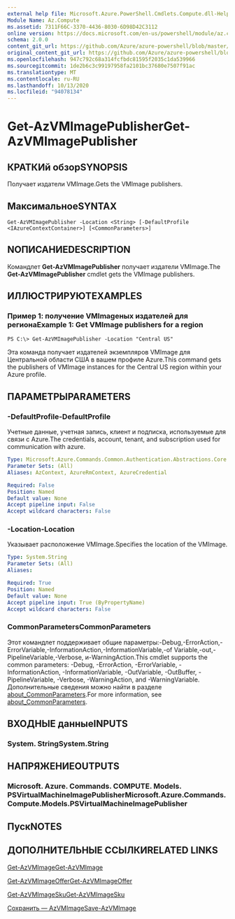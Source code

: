 ```yaml
---
external help file: Microsoft.Azure.PowerShell.Cmdlets.Compute.dll-Help.xml
Module Name: Az.Compute
ms.assetid: 7311F66C-3370-4436-8030-6D98D42C3112
online version: https://docs.microsoft.com/en-us/powershell/module/az.compute/get-azvmimagepublisher
schema: 2.0.0
content_git_url: https://github.com/Azure/azure-powershell/blob/master/src/Compute/Compute/help/Get-AzVMImagePublisher.md
original_content_git_url: https://github.com/Azure/azure-powershell/blob/master/src/Compute/Compute/help/Get-AzVMImagePublisher.md
ms.openlocfilehash: 947c792c68a314fcfbdc81595f2035c1da539966
ms.sourcegitcommit: 1de2b6c3c99197958fa2101bc37680e7507f91ac
ms.translationtype: MT
ms.contentlocale: ru-RU
ms.lasthandoff: 10/13/2020
ms.locfileid: "94078134"
---
```

# <span data-ttu-id="863b8-101">Get-AzVMImagePublisher</span><span class="sxs-lookup"><span data-stu-id="863b8-101">Get-AzVMImagePublisher</span></span>

## <span data-ttu-id="863b8-102">КРАТКИй обзор</span><span class="sxs-lookup"><span data-stu-id="863b8-102">SYNOPSIS</span></span>
<span data-ttu-id="863b8-103">Получает издатели VMImage.</span><span class="sxs-lookup"><span data-stu-id="863b8-103">Gets the VMImage publishers.</span></span>

## <span data-ttu-id="863b8-104">Максимальное</span><span class="sxs-lookup"><span data-stu-id="863b8-104">SYNTAX</span></span>

```
Get-AzVMImagePublisher -Location <String> [-DefaultProfile <IAzureContextContainer>] [<CommonParameters>]
```

## <span data-ttu-id="863b8-105">NОПИСАНИЕ</span><span class="sxs-lookup"><span data-stu-id="863b8-105">DESCRIPTION</span></span>
<span data-ttu-id="863b8-106">Командлет **Get-AzVMImagePublisher** получает издатели VMImage.</span><span class="sxs-lookup"><span data-stu-id="863b8-106">The **Get-AzVMImagePublisher** cmdlet gets the VMImage publishers.</span></span>

## <span data-ttu-id="863b8-107">ИЛЛЮСТРИРУЮТ</span><span class="sxs-lookup"><span data-stu-id="863b8-107">EXAMPLES</span></span>

### <span data-ttu-id="863b8-108">Пример 1: получение VMImageных издателей для региона</span><span class="sxs-lookup"><span data-stu-id="863b8-108">Example 1: Get VMImage publishers for a region</span></span>
```
PS C:\> Get-AzVMImagePublisher -Location "Central US"
```

<span data-ttu-id="863b8-109">Эта команда получает издателей экземпляров VMImage для Центральной области США в вашем профиле Azure.</span><span class="sxs-lookup"><span data-stu-id="863b8-109">This command gets the publishers of VMImage instances for the Central US region within your Azure profile.</span></span>

## <span data-ttu-id="863b8-110">ПАРАМЕТРЫ</span><span class="sxs-lookup"><span data-stu-id="863b8-110">PARAMETERS</span></span>

### <span data-ttu-id="863b8-111">-DefaultProfile</span><span class="sxs-lookup"><span data-stu-id="863b8-111">-DefaultProfile</span></span>
<span data-ttu-id="863b8-112">Учетные данные, учетная запись, клиент и подписка, используемые для связи с Azure.</span><span class="sxs-lookup"><span data-stu-id="863b8-112">The credentials, account, tenant, and subscription used for communication with azure.</span></span>

```yaml
Type: Microsoft.Azure.Commands.Common.Authentication.Abstractions.Core.IAzureContextContainer
Parameter Sets: (All)
Aliases: AzContext, AzureRmContext, AzureCredential

Required: False
Position: Named
Default value: None
Accept pipeline input: False
Accept wildcard characters: False
```

### <span data-ttu-id="863b8-113">-Location</span><span class="sxs-lookup"><span data-stu-id="863b8-113">-Location</span></span>
<span data-ttu-id="863b8-114">Указывает расположение VMImage.</span><span class="sxs-lookup"><span data-stu-id="863b8-114">Specifies the location of the VMImage.</span></span>

```yaml
Type: System.String
Parameter Sets: (All)
Aliases:

Required: True
Position: Named
Default value: None
Accept pipeline input: True (ByPropertyName)
Accept wildcard characters: False
```

### <span data-ttu-id="863b8-115">CommonParameters</span><span class="sxs-lookup"><span data-stu-id="863b8-115">CommonParameters</span></span>
<span data-ttu-id="863b8-116">Этот командлет поддерживает общие параметры:-Debug,-ErrorAction,-ErrorVariable,-InformationAction,-InformationVariable,-of Variable,-out,-PipelineVariable,-Verbose, и-WarningAction.</span><span class="sxs-lookup"><span data-stu-id="863b8-116">This cmdlet supports the common parameters: -Debug, -ErrorAction, -ErrorVariable, -InformationAction, -InformationVariable, -OutVariable, -OutBuffer, -PipelineVariable, -Verbose, -WarningAction, and -WarningVariable.</span></span> <span data-ttu-id="863b8-117">Дополнительные сведения можно найти в разделе [about_CommonParameters](http://go.microsoft.com/fwlink/?LinkID=113216).</span><span class="sxs-lookup"><span data-stu-id="863b8-117">For more information, see [about_CommonParameters](http://go.microsoft.com/fwlink/?LinkID=113216).</span></span>

## <span data-ttu-id="863b8-118">ВХОДНЫЕ данные</span><span class="sxs-lookup"><span data-stu-id="863b8-118">INPUTS</span></span>

### <span data-ttu-id="863b8-119">System. String</span><span class="sxs-lookup"><span data-stu-id="863b8-119">System.String</span></span>

## <span data-ttu-id="863b8-120">НАПРЯЖЕНИЕ</span><span class="sxs-lookup"><span data-stu-id="863b8-120">OUTPUTS</span></span>

### <span data-ttu-id="863b8-121">Microsoft. Azure. Commands. COMPUTE. Models. PSVirtualMachineImagePublisher</span><span class="sxs-lookup"><span data-stu-id="863b8-121">Microsoft.Azure.Commands.Compute.Models.PSVirtualMachineImagePublisher</span></span>

## <span data-ttu-id="863b8-122">Пуск</span><span class="sxs-lookup"><span data-stu-id="863b8-122">NOTES</span></span>

## <span data-ttu-id="863b8-123">ДОПОЛНИТЕЛЬНЫЕ ССЫЛКИ</span><span class="sxs-lookup"><span data-stu-id="863b8-123">RELATED LINKS</span></span>

[<span data-ttu-id="863b8-124">Get-AzVMImage</span><span class="sxs-lookup"><span data-stu-id="863b8-124">Get-AzVMImage</span></span>](./Get-AzVMImage.md)

[<span data-ttu-id="863b8-125">Get-AzVMImageOffer</span><span class="sxs-lookup"><span data-stu-id="863b8-125">Get-AzVMImageOffer</span></span>](./Get-AzVMImageOffer.md)

[<span data-ttu-id="863b8-126">Get-AzVMImageSku</span><span class="sxs-lookup"><span data-stu-id="863b8-126">Get-AzVMImageSku</span></span>](./Get-AzVMImageSku.md)

[<span data-ttu-id="863b8-127">Сохранить — AzVMImage</span><span class="sxs-lookup"><span data-stu-id="863b8-127">Save-AzVMImage</span></span>](./Save-AzVMImage.md)


